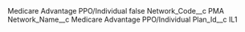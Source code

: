 <?xml version="1.0" encoding="UTF-8"?>
<CustomMetadata xmlns="http://soap.sforce.com/2006/04/metadata" xmlns:xsi="http://www.w3.org/2001/XMLSchema-instance" xmlns:xsd="http://www.w3.org/2001/XMLSchema">
    <label>Medicare Advantage PPO/Individual</label>
    <protected>false</protected>
    <values>
        <field>Network_Code__c</field>
        <value xsi:type="xsd:string">PMA</value>
    </values>
    <values>
        <field>Network_Name__c</field>
        <value xsi:type="xsd:string">Medicare Advantage PPO/Individual</value>
    </values>
    <values>
        <field>Plan_Id__c</field>
        <value xsi:type="xsd:string">IL1</value>
    </values>
</CustomMetadata>
